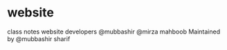 # website
class notes website
developers
@mubbashir
@mirza mahboob
 Maintained by 
 @mubbashir sharif
